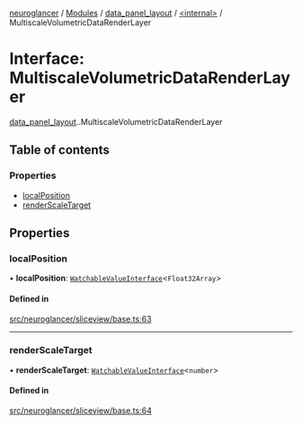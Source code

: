 [neuroglancer](../README.md) / [Modules](../modules.md) / [data\_panel\_layout](../modules/data_panel_layout.md) / [<internal\>](../modules/data_panel_layout._internal_.md) / MultiscaleVolumetricDataRenderLayer

# Interface: MultiscaleVolumetricDataRenderLayer

[data_panel_layout](../modules/data_panel_layout.md).[<internal>](../modules/data_panel_layout._internal_.md).MultiscaleVolumetricDataRenderLayer

## Table of contents

### Properties

- [localPosition](data_panel_layout._internal_.MultiscaleVolumetricDataRenderLayer.md#localposition)
- [renderScaleTarget](data_panel_layout._internal_.MultiscaleVolumetricDataRenderLayer.md#renderscaletarget)

## Properties

### localPosition

• **localPosition**: [`WatchableValueInterface`](trackable_value.WatchableValueInterface.md)<`Float32Array`\>

#### Defined in

[src/neuroglancer/sliceview/base.ts:63](https://github.com/ActiveBrainAtlas2/neuroglancer/blob/540617bc/src/neuroglancer/sliceview/base.ts#L63)

___

### renderScaleTarget

• **renderScaleTarget**: [`WatchableValueInterface`](trackable_value.WatchableValueInterface.md)<`number`\>

#### Defined in

[src/neuroglancer/sliceview/base.ts:64](https://github.com/ActiveBrainAtlas2/neuroglancer/blob/540617bc/src/neuroglancer/sliceview/base.ts#L64)
